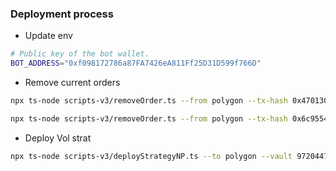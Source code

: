 ### Deployment process

- Update env

```sh
# Public key of the bot wallet.
BOT_ADDRESS="0xf098172786a87FA7426eA811Ff25D31D599f766D"
```

- Remove current orders

```sh
npx ts-node scripts-v3/removeOrder.ts --from polygon --tx-hash 0x470130cf72761778fbd0951364cb4c02396fccd514021d6024ab93ba3e1a2fbf
```

```sh
npx ts-node scripts-v3/removeOrder.ts --from polygon --tx-hash 0x6c9554841a0408f322195471d20bbf3e4966480c199203596946ac0f6b2cffb6
```

- Deploy Vol strat

```sh
npx ts-node scripts-v3/deployStrategyNP.ts --to polygon --vault 97204478289986077644747815930608604952029942062719168778478718085404963694840
```
